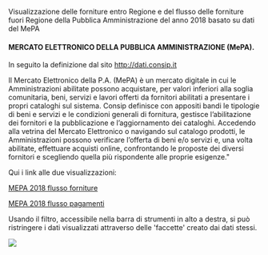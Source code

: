 Visualizzazione delle forniture entro Regione e del flusso delle forniture fuori Regione della Pubblica Amministrazione del anno 2018 basato su dati del MePA

#### MERCATO ELETTRONICO DELLA PUBBLICA AMMINISTRAZIONE (MePA).

In seguito la definizione dal sito <a href="http://dati.consip.it/" target="_blank">http://dati.consip.it</a>

Il Mercato Elettronico della P.A. (MePA) è  un mercato digitale in cui le Amministrazioni abilitate possono acquistare, per valori inferiori alla soglia comunitaria, beni, servizi e lavori offerti da fornitori abilitati a presentare i propri cataloghi sul sistema. Consip definisce con appositi bandi le tipologie di beni e servizi e le condizioni generali di fornitura, gestisce l’abilitazione dei fornitori e la pubblicazione e l’aggiornamento dei cataloghi. Accedendo alla vetrina del Mercato Elettronico o navigando sul catalogo prodotti, le Amministrazioni possono verificare l’offerta di beni e/o servizi e, una volta abilitate, effettuare acquisti online, confrontando le proposte dei diversi fornitori e scegliendo quella più rispondente alle proprie esigenze."

Qui i link alle due visualizzazioni:

[MEPA 2018 flusso forniture](http://explore.ixmaps.com?project=https://raw.githubusercontent.com/gjrichter/viz/master/MEPA/ixmaps_project_mepa_ordini_flusso_forniture.json)

[MEPA 2018 flusso pagamenti](http://explore.ixmaps.com?project=https://raw.githubusercontent.com/gjrichter/viz/master/MEPA/ixmaps_project_mepa_ordini_flusso_pagamenti.json)


Usando il filtro, accessibile nella barra di strumenti in alto a destra, si può ristringere i dati visualizzati attraverso delle 'faccette' creato dai dati stessi.

<a href="http://explore.ixmaps.com?project=https://raw.githubusercontent.com/gjrichter/viz/master/MEPA/ixmaps_project_mepa_ordini_flusso_forniture.json" >
<img src="https://raw.githubusercontent.com/gjrichter/viz/master/MEPA/screencapture-localhost-ixmaps-dev-rc-ixmaps-app-viewer-2019-08-07-23_40_26_small.png"></a>

